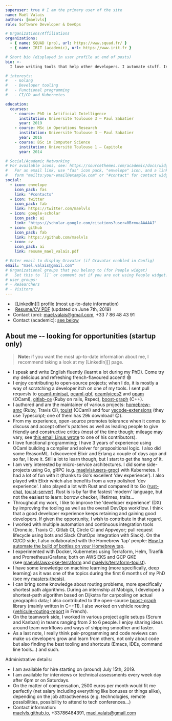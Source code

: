 ```yaml
---
superuser: true # I am the primary user of the site
name: Maël Valais
authors: [maelvls]
role: Software Developer & DevOps

# Organizations/Affiliations
organizations:
  - { name: SQUAD (pro), url: https://www.squad.fr/ }
  - { name: IRIT (academic), url: https://www.irit.fr }

# Short bio (displayed in user profile at end of posts)
bio: >-
  I love writing tools that help other developers. I automate stuff. Into FP (OCaml), Go, Rust, NodeJS,  Kubernetes and cool cloud-native stuff.

# interests:
#   - Golang
#   - Developer tooling
#   - Functional programming
#   - CI/CD and Kubernetes

education:
  courses:
    - course: PhD in Artificial Intelligence
      institution: Université Toulouse 3 – Paul Sabatier
      year: 2019
    - course: MSc in Operations Research
      institution: Université Toulouse 3 – Paul Sabatier
      year: 2016
    - course: BSc in Computer Science
      institution: Université Toulouse 1 – Capitole
      year: 2014

# Social/Academic Networking
# For available icons, see: https://sourcethemes.com/academic/docs/widgets/#icons
#   For an email link, use "fas" icon pack, "envelope" icon, and a link in the
#   form "mailto:your-email@example.com" or "#contact" for contact widget.
social:
  - icon: envelope
    icon_pack: fas
    link: "#contacts"
  - icon: twitter
    icon_pack: fab
    link: https://twitter.com/maelvls
  - icon: google-scholar
    icon_pack: ai
    link: "https://scholar.google.com/citations?user=0BrmuaAAAAAJ"
  - icon: github
    icon_pack: fab
    link: https://github.com/maelvls
  - icon: cv
    icon_pack: ai
    link: resume_mael_valais.pdf

# Enter email to display Gravatar (if Gravatar enabled in Config)
email: "mael.valais@gmail.com"
# Organizational groups that you belong to (for People widget)
#   Set this to `[]` or comment out if you are not using People widget.
# user_groups:
# - Researchers
# - Visitors
---
```


- <i class="fa fa-linkedin" style="margin-right:0.5em"></i> [LinkedIn][]
  profile (most up-to-date information)
- <i class="fa fa-file" style="margin-right:0.5em"></i> [Resume/CV
  PDF](resume_mael_valais.pdf) (updated on June 7th, 2019)
- Contact (pro): [mael.valais@gmail.com](#), +33 7 86 48 43 91
- Contact (academic): [see below](#contact)

## About me -- looking for opportunities (startup only)

> **Note:** if you want the most up-to-date information about me, I
> recommend taking a look at my [LinkedIn][] page.

- I speak and write English fluently (learnt a lot during my PhD). Come try
  my delicious and refreshing french-flavoured accent! 😄
- I enjoy contributing to open-source projects; when I do, it is mostly a
  way of scratching a developer itch on one of my tools. I sent pull
  requests to [ocaml-minisat][], [ocaml-qbf][], [ocamlyices2][] and [opam][]
  (OCaml), [gitlab-ce][] (Ruby on rails, Rspec), [boost-graph][] (C++).
- I authored and am the maintainer of various
  projects: [homebrew-amc][] (Ruby, Travis CI), [touist][] (OCaml) and
  four [vscode-extensions][] (they use Typescript; one of them has 29k
  download! 😊).
- From my experience, open-source promotes tolerance when it comes to
  discuss and accept other's patches as well as leading people to give
  friendly and constructive critics (most of the time though; mileage may
  vary, see [this email Linus wrote][linus-fuck-kay] to one of his
  contributors).
- I love functional programming; I have 3 years of experience using OCaml
  building a compiler and solver for propositional logic. I also did some
  ReasonML. I discovered Elixir and Erlang a couple of days ago and so far, I
  love it. Still a lot to learn though, but I start to get the hang of it.
- I am very interested by micro-service architectures. I did some
  side-projects using Go, gRPC (e.g. [maelvls/users-grpc][]) with
  Kubernetes. I had a lot of fun with it (thanks to Go's excellent 'dev
  experience'). I also played with Elixir which also benefits from a very
  polished 'dev experience'. I also played a lot with Rust and compared it
  to Go ([rust-chat][], [touist-server][]). Rust is is by far the fastest
  'modern' language, but not the easiest to learn: borrow checker,
  lifetimes, traits...
- Throughout my work, I like to improve the 'developer experience' (DX) by
  improving the tooling as well as the overall DevOps workflow. I think that a
  good developer experience keeps retaining and gaining good developers. If
  given the opportunity, I wish to contribute in that regard.
- I worked with multiple automation and continuous integration tools (Drone.io,
  Travis CI, Gitlab CI, Circle CI and Appveyor; pull request lifecycle using
  bots and Slack ChatOps integration with Slack). On the CI/CD side, I also
  collaborated with the Homebrew 'tap' people: [How to automate the build of
  bottles on your Homebrew tap][homebrew-tap-auto-bottles].
- I experimented with Docker, Kubernetes using Terraform, Helm, Traefik and
  Prometheus/Grafana; both on AWS EKS and GCP GKE
  (see [maelvls/awx-gke-terraform][] and [maelvls/terraform-touist][]).
- I have some knowledge on machine learning (more specifically, deep
  learning) as it was one of the topics during the first 6 months of my PhD
  (see my [masters-thesis][]).
- I can bring some knowledge about routing problems, more specifically shortest
  path algorithms. During an internship at Mobigis, I developed a shortest-path
  algorithm based on Dijkstra for carpooling on actual geographic data; I also
  contributed to the open-source [boost-graph][] library (mainly written in
  C++11). I also worked on vehicle routing ([vehicule-routing-report][] in
  French).
- On the teamwork side, I worked in various project agile setups (Scrum and
  Kanban) in teams ranging from 2 to 6 people. I enjoy sharing ideas around
  team workflows and ways of shipping smoother and faster.
- As a last note, I really think pair-programming and code reviews can make us
  developers grow and learn from others, not only about code but also finding
  the best tooling and shortcuts (Emacs, IDEs, command line tools...) and such.

Administrative details:

- I am available for hire starting on (around) July 15th, 2019.
- I am available for interviews or technical assessments every week day
  after 6pm or on Saturdays.
- On the matter of compensation, 2500 euros per month would fit me
  perfectly (net salary including everything like bonuses or things alike),
  depending on the job attractiveness (e.g. technologies, remote
  possibilities, possibility to attend to tech conferences...)
- Contact information:
  [maelvls.github.io][], +33786484391, [mael.valais@gmail.com][]

[ocamlyices2]: https://github.com/polazarus/ocamlyices2/pulls?utf8=%E2%9C%93&q=author%3Amaelvls+
[ocaml-minisat]: https://github.com/c-cube/ocaml-minisat/pulls?utf8=%E2%9C%93&q=author%3Amaelvls
[ocaml-qbf]: https://github.com/c-cube/ocaml-qbf/issues?utf8=%E2%9C%93&q=author%3Amaelvls
[opam]: https://github.com/ocaml/opam-repository/pulls?utf8=%E2%9C%93&q=author%3Amaelvls
[gitlab-ce]: https://gitlab.com/gitlab-org/gitlab-ce/merge_requests/1150
[boost-graph]: https://github.com/boostorg/graph/issues?utf8=%E2%9C%93&q=author%3Amaelvls
[homebrew-amc]: https://github.com/maelvls/homebrew-amc
[touist]: https://github.com/touist/touist
[maelvls/awx-gke-terraform]: https://github.com/maelvls/awx-gke-terraform
[maelvls/terraform-touist]: https://github.com/maelvls/terraform-touist
[masters-thesis]: https://drive.google.com/file/d/0B5mz8k-t6PT0N2lINEZYX2duOFU/view
[vehicule-routing-report]: http://homepages.laas.fr/sungueve/Docs/Etu/rapport-ter-aide-humanitaire.pdf
[homebrew-tap-auto-bottles]: https://gist.github.com/maelvls/068af21911c7debc4655cdaa41bbf092
[maelvls/users-grpc]: https://github.com/maelvls/users-grpc
[rust-chat]: https://github.com/maelvls/rust-chat
[touist-server]: https://github.com/maelvls/touist-editor/blob/master/touist-server/src/main.rs
[maelvls.github.io]: https://maelvls.github.io/
[mael.valais@gmail.com]: mailto:mael.valais@gmail.com
[vscode-extensions-github]: https://github.com/maelvls?utf8=%E2%9C%93&tab=repositories&q=vscode&type=&language=
[vscode-extensions]: https://marketplace.visualstudio.com/search?term=maelvalais&target=VSCode&category=All%20categories&sortBy=Relevance
[linus-fuck-kay]: http://lkml.iu.edu/hypermail/linux/kernel/1404.0/01331.html
